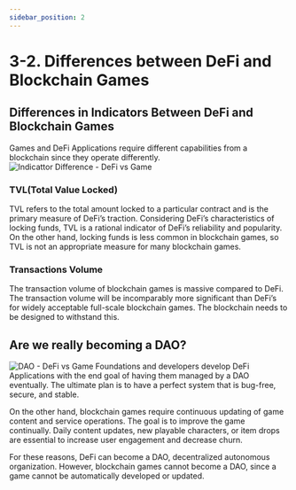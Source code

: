 ```yaml
---
sidebar_position: 2
---
```

# 3-2. Differences between DeFi and Blockchain Games
## Differences in Indicators Between DeFi and Blockchain Games
Games and DeFi Applications require different capabilities from a blockchain since they operate differently.
![Indicattor Difference - DeFi vs Game](/img/docs/problems/indicattor-difference.png)

### TVL(Total Value Locked)
TVL refers to the total amount locked to a particular contract and is the primary measure of DeFi’s traction. Considering DeFi’s characteristics of locking funds, TVL is a rational indicator of DeFi’s reliability and popularity. On the other hand, locking funds is less common in blockchain games, so TVL is not an appropriate measure for many blockchain games.

### Transactions Volume
The transaction volume of blockchain games is massive compared to DeFi. The transaction volume will be incomparably more significant than DeFi’s for widely acceptable full-scale blockchain games. The blockchain needs to be designed to withstand this.

## Are we really becoming a DAO?
![DAO - DeFi vs Game](/img/docs/problems/dao-difference.png)
Foundations and developers develop DeFi Applications with the end goal of having them managed by a DAO eventually.  The ultimate plan is to have a perfect system that is bug-free, secure, and stable.

On the other hand, blockchain games require continuous updating of game content and service operations. The goal is to improve the game continually. Daily content updates, new playable characters, or item drops are essential to increase user engagement and decrease churn.

For these reasons, DeFi can become a DAO, decentralized autonomous organization. However, blockchain games cannot become a DAO, since a game cannot be automatically developed or updated.

